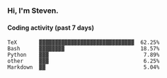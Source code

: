 ### Hi, I'm Steven.

#### Coding activity (past 7 days)
```
TeX       ▓▓▓▓▓▓▓▓▓▓▓▓▓▓▓▓▓▓▓▓▓▓▓▓▓▓▓▓▓▓  62.25%
Bash      ▓▓▓▓▓▓▓▓                        18.57%
Python    ▓▓▓                              7.89%
other     ▓▓▓                              6.25%
Markdown  ▓▓                               5.04%
```
